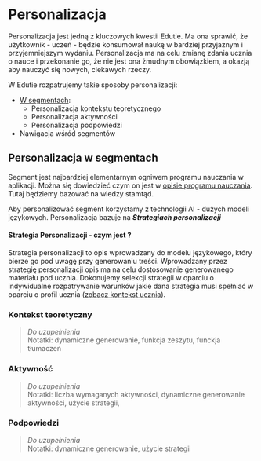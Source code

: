 # Personalizacja

Personalizacja jest jedną z kluczowych kwestii Edutie. Ma ona sprawić, że użytkownik - uczeń - będzie konsumował naukę w bardziej przyjaznym i przyjemniejszym wydaniu. Personalizacja ma na celu zmianę zdania ucznia o nauce i przekonanie go, że nie jest ona żmudnym obowiązkiem, a okazją aby nauczyć się nowych, ciekawych rzeczy.

W Edutie rozpatrujemy takie sposoby personalizacji:
 - [W segmentach](#personalizacja-w-segmentach): 
   - Personalizacja kontekstu teoretycznego
   - Personalizacja aktywności
   - Personalizacja podpowiedzi
 - Nawigacja wśród segmentów

## Personalizacja w segmentach
Segment jest najbardziej elementarnym ogniwem programu nauczania w aplikacji. Można się dowiedzieć czym on jest w [opisie programu nauczania](ProgramNauczania.md). Tutaj będziemy bazować na wiedzy stamtąd.

Aby personalizować segment korzystamy z technologii AI - dużych modeli językowych. Personalizacja bazuje na ***Strategiach personalizacji***

#### Strategia Personalizacji - czym jest ?

Strategia personalizacji to opis wprowadzany do modelu językowego, który bierze go pod uwagę przy generowaniu treści. Wprowadzany przez strategię personalizacji opis ma na celu dostosowanie generowanego materiału pod ucznia. Dokonujemy selekcji strategii w oparciu o indywidualne rozpatrywanie warunków jakie dana strategia musi spełniać w oparciu o profil ucznia ([zobacz kontekst ucznia](Uczen.md)).

### Kontekst teoretyczny

> *Do uzupełnienia*\
Notatki: dynamiczne generowanie, funkcja zeszytu, funckja tłumaczeń

### Aktywność

> *Do uzupełnienia*\
Notatki: liczba wymaganych aktywności, dynamiczne generowanie aktywności, użycie strategii,

### Podpowiedzi

> *Do uzupełnienia*\
Notatki: dynamiczne generowanie, użycie strategii